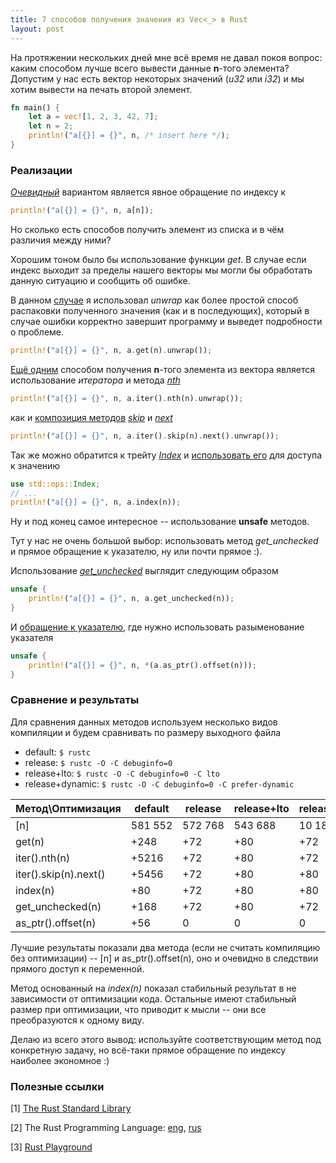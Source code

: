 ```yaml
---
title: 7 способов получения значения из Vec<_> в Rust
layout: post
---
```


На протяжении нескольких дней мне всё время не давал покоя вопрос: каким способом лучше всего 
вывести данные **n**-того элемента? Допустим у нас есть вектор некоторых значений (*u32* или *i32*) 
и мы хотим вывести на печать второй элемент. 

```rust
fn main() {
    let a = vec![1, 2, 3, 42, 7];
    let n = 2;
    println!("a[{}] = {}", n, /* insert here */);
}
```

### Реализации

[*Очевидный*](http://is.gd/WE69jq) вариантом является явное обращение по индексу к

```rust
println!("a[{}] = {}", n, a[n]);
```

Но сколько есть способов получить элемент из списка и в чём различия между ними?

Хорошим тоном было бы использование функции *get*. В случае если индекс выходит за пределы 
нашего векторы мы могли бы обработать данную ситуацию и сообщить об ошибке.

В данном [случае](http://is.gd/c8OnJD) я использовал *unwrap* как более простой способ распаковки 
полученного значения (как и в последующих), который в случае ошибки корректно завершит программу 
и выведет подробности о проблеме.

```rust
println!("a[{}] = {}", n, a.get(n).unwrap());
```

[Ещё одним](http://is.gd/ySZQDF) способом получения **n**-того элемента из вектора является 
использование *итератора* и метода
[*nth*](https://doc.rust-lang.org/stable/std/iter/trait.Iterator.html#method.nth) 

```rust
println!("a[{}] = {}", n, a.iter().nth(n).unwrap());
```

как и [композиция методов](http://is.gd/4ojyBS)
[*skip*](https://doc.rust-lang.org/stable/std/iter/trait.Iterator.html#method.skip) и 
[*next*](https://doc.rust-lang.org/stable/std/iter/trait.Iterator.html#tymethod.next) 

```rust
println!("a[{}] = {}", n, a.iter().skip(n).next().unwrap());
```

Так же можно обратится к трейту [*Index*](https://doc.rust-lang.org/stable/std/ops/trait.Index.html)
и [использовать его](http://is.gd/cdK0Kk) для доступа к значению

```rust
use std::ops::Index;
// ...
println!("a[{}] = {}", n, a.index(n));
```

Ну и под конец самое интересное -- использование **unsafe** методов.

Тут у нас не очень большой выбор: использовать метод *get_unchecked* и прямое обращение к 
указателю, ну или почти прямое :).

Использование [*get_unchecked*](http://is.gd/1zI5D1) выглядит следующим образом

```rust
unsafe {
    println!("a[{}] = {}", n, a.get_unchecked(n));
}
```

И [обращение к указателю](http://is.gd/SUpQCP), где нужно использовать разыменование указателя

```rust
unsafe {
    println!("a[{}] = {}", n, *(a.as_ptr().offset(n)));
}
```

### Сравнение и результаты

Для сравнения данных методов используем несколько видов компиляции и будем сравнивать по размеру 
выходного файла

  * default: `$ rustc`
  * release: `$ rustc -O -C debuginfo=0`
  * release+lto: `$ rustc -O -C debuginfo=0 -C lto`
  * release+dynamic: `$ rustc -O -C debuginfo=0 -C prefer-dynamic`

| Метод\Оптимизация     | default | release | release+lto | release+dynamic |
|-----------------------|---------|---------|-------------|-----------------|
| [n]                   | 581 552 | 572 768 | 543 688     | 10 184          |
| get(n)                | +248    | +72     | +80         | +72             |
| iter().nth(n)         | +5216   | +72     | +80         | +72             |
| iter().skip(n).next() | +5456   | +72     | +80         | +80             |
| index(n)              | +80     | +72     | +80         | +80             |
| get_unchecked(n)      | +168    | +72     | +80         | +72             |
| as_ptr().offset(n)    | +56     | 0       | 0           | 0               |

Лучшие результаты показали два метода (если не считать компиляцию без оптимизации) -- [n] и 
as_ptr().offset(n), оно и очевидно в следствии прямого доступ к переменной.

Метод основанный на *index(n)* показал стабильный результат в не зависимости от оптимизации кода.
Остальные имеют стабильный размер при оптимизации, что приводит к мысли -- они все преобразуются к 
одному виду.

Делаю из всего этого вывод: используйте соответствующим метод под конкретную задачу, но всё-таки 
прямое обращение по индексу наиболее экономное :)

### Полезные ссылки
[1] [The Rust Standard Library](https://doc.rust-lang.org/stable/std/)

[2] The Rust Programming Language: [eng](https://doc.rust-lang.org/book/), 
[rus](https://rurust.github.io/rust_book_ru/index.html)

[3] [Rust Playground](https://play.rust-lang.org/)

